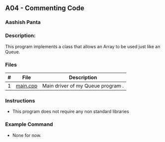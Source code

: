 
## A04 - Commenting Code
### Aashish Panta 
### Description:

This program implements a class that allows an Array to be used just like an Queue.

### Files

|   #   | File     | Description                      |
| :---: | -------- | -------------------------------- |
|   1   | [main.cpp](https://github.com/apanta0525/2143-OOP-Panta/blob/main/Assignments/A04/main.cpp) | Main driver of my Queue program . |


### Instructions

- This program does not require any non standard libraries

### Example Command

- None for now.
